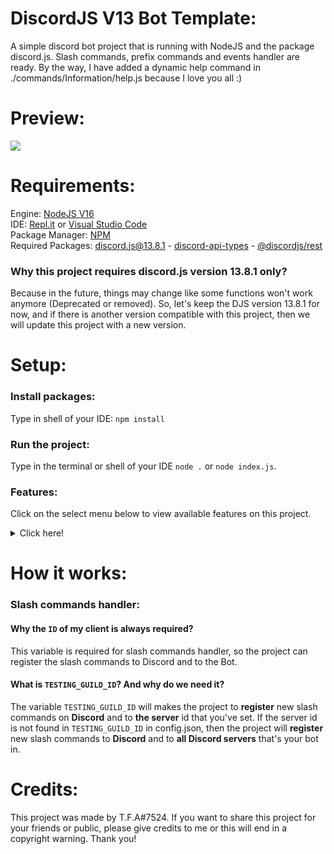 # DiscordJS V13 Bot Template:
A simple discord bot project that is running with NodeJS and the package discord.js. Slash commands, prefix commands and events handler are ready. By the way, I have added a dynamic help command in ./commands/Information/help.js because I love you all :)

# Preview:
<img src="https://media.discordapp.net/attachments/991530435513421825/991678633989120050/ezgif.com-gif-maker.gif">

# Requirements:
Engine: [NodeJS V16](https://nodejs.org/en/)<br>
IDE: [Repl.it](https://www.replit.com) or [Visual Studio Code](https://code.visualstudio.com/)<br>
Package Manager: [NPM](https://www.npmjs.com/)<br>
Required Packages: [discord.js@13.8.1](https://www.npmjs.com/package/discord.js/v/13.8.1) - [discord-api-types](https://www.npmjs.com/package/discord-api-types) - [@discordjs/rest](https://www.npmjs.com/package/@discordjs/rest)

### Why this project requires discord.js version 13.8.1 only?
Because in the future, things may change like some functions won't work anymore (Deprecated or removed). So, let's keep the DJS version 13.8.1 for now, and if there is another version compatible with this project, then we will update this project with a new version.

# Setup:
### Install packages:
Type in shell of your IDE: `npm install`
### Run the project:
Type in the terminal or shell of your IDE `node .` or `node index.js`.
### Features:
Click on the select menu below to view available features on this project.
<details><summary>Click here!</summary>
  
| Features             | Availability | 
| -------------------- | ------------ |
| Prefix Cmds Handler  |     ✅       |
| Slash Cmds Handler   |     ✅       |
| Events Handler       |     ✅       |
| MongoDB              |     ❌       |
| Custom Prefix        |     ❌       |
</details>

# How it works:
### Slash commands handler:
#### Why the `ID` of my client is always required?
This variable is required for slash commands handler, so the project can register the slash commands to Discord and to the Bot.

#### What is `TESTING_GUILD_ID`? And why do we need it?
The variable `TESTING_GUILD_ID` will makes the project to **register** new slash commands on **Discord** and to **the server** id that you've set. If the server id is not found in `TESTING_GUILD_ID` in config.json, then the project will **register** new slash commands to **Discord** and to **all Discord servers** that's your bot in.

# Credits:
This project was made by T.F.A#7524. If you want to share this project for your friends or public, please give credits to me or this will end in a copyright warning. Thank you!
